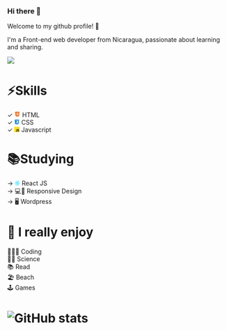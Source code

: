 ### Hi there 👋

Welcome to my github profile! 🥳

I'm a Front-end web developer from Nicaragua, passionate about learning and sharing.<br>

![](https://miro.medium.com/max/700/0*sN7Gh-sRDm_o678f.gif)

# ⚡️Skills
 ✓ <img src="https://github.com/saddammont/saddammont/blob/master/github/html5.png" width="14"> HTML <br>
 ✓ <img src="https://github.com/saddammont/saddammont/blob/master/github/css.jpg" width="12"> CSS <br>
 ✓ <img src="https://github.com/saddammont/saddammont/blob/master/github/js.png" width="12"> Javascript <br>


# 📚Studying
 → <img src="https://github.com/saddammont/saddammont/blob/master/github/react.png" width="12"> React JS <br>
 → :computer::calling: Responsive Design<br>
 → :desktop_computer: Wordpress<br>


# 🖤 I really enjoy
 👨🏽‍💻 Coding <br>
 :man_scientist: Science <br>
 :books: Read <br>
 :beach_umbrella: Beach<br>
 :joystick: Games

# ![GitHub stats](https://github-readme-stats.vercel.app/api?username=saddammont&show_icons=true) 

